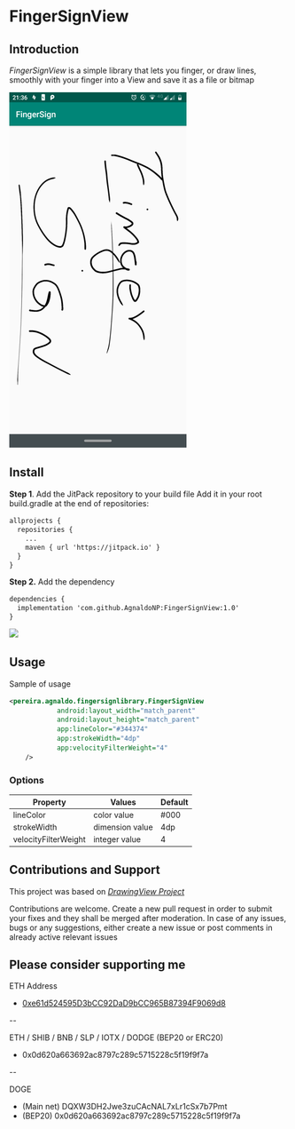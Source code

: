 # FingerSignView


## Introduction
*FingerSignView* is a simple library that lets you finger, or draw lines, smoothly with your finger into a View and save it as a file or bitmap

![Screenshot](https://raw.githubusercontent.com/AgnaldoNP/FingerSignView/master/screenshot/screenshot.png)

## Install

**Step 1**. Add the JitPack repository to your build file
Add it in your root build.gradle at the end of repositories:
```
allprojects {
  repositories {
    ...
    maven { url 'https://jitpack.io' }
  }
}
```
**Step 2.** Add the dependency
```
dependencies {
  implementation 'com.github.AgnaldoNP:FingerSignView:1.0'
}
```
[![](https://jitpack.io/v/AgnaldoNP/FingerSignView.svg)](https://jitpack.io/#AgnaldoNP/FingerSignView)


## Usage

Sample of usage
```xml
<pereira.agnaldo.fingersignlibrary.FingerSignView
            android:layout_width="match_parent"
            android:layout_height="match_parent"
            app:lineColor="#344374"
            app:strokeWidth="4dp"
            app:velocityFilterWeight="4"
    />
```
### Options
| Property             | Values                           | Default |
|----------------------|----------------------------------|---------|
| lineColor            | color value                      | #000    |
| strokeWidth          | dimension value                  | 4dp     |
| velocityFilterWeight | integer value                    | 4       |


## Contributions and Support

This project was based on *[DrawingView Project](https://github.com/roscrazy/DrawingView)*

Contributions are welcome. Create a new pull request in order to submit your fixes and they shall be merged after moderation. In case of any issues, bugs or any suggestions, either create a new issue or post comments in already active relevant issues


## Please consider supporting me
ETH Address
 * [0xe61d524595D3bCC92DaD9bCC965B87394F9069d8](https://etherscan.io/address/0xe61d524595D3bCC92DaD9bCC965B87394F9069d8)

--

ETH / SHIB / BNB / SLP / IOTX / DODGE (BEP20 or ERC20)
 * 0x0d620a663692ac8797c289c5715228c5f19f9f7a

--

DOGE
 * (Main net) DQXW3DH2Jwe3zuCAcNAL7xLr1cSx7b7Pmt
 * (BEP20) 0x0d620a663692ac8797c289c5715228c5f19f9f7a
